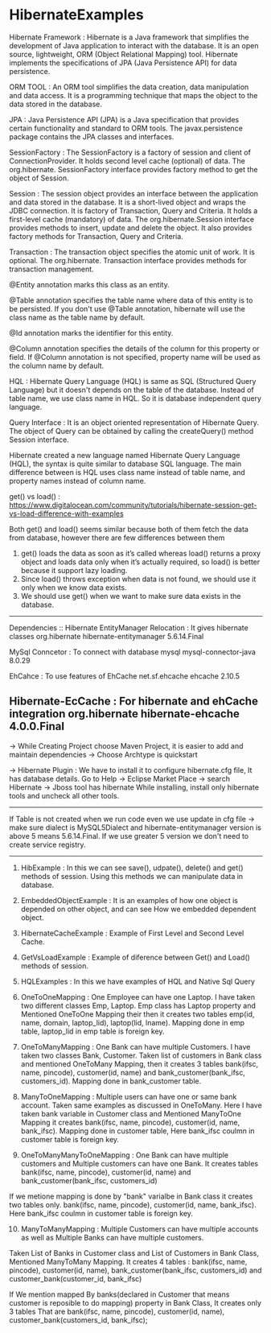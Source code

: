 # HibernateExamples

Hibernate Framework :
Hibernate is a Java framework that simplifies the development of Java application to interact with the database. 
It is an open source, lightweight, ORM (Object Relational Mapping) tool. 
Hibernate implements the specifications of JPA (Java Persistence API) for data persistence.

ORM TOOL :
An ORM tool simplifies the data creation, data manipulation and data access. 
It is a programming technique that maps the object to the data stored in the database.

JPA :
Java Persistence API (JPA) is a Java specification that provides certain functionality and standard to ORM tools. 
The javax.persistence package contains the JPA classes and interfaces.

SessionFactory :
The SessionFactory is a factory of session and client of ConnectionProvider. 
It holds second level cache (optional) of data. The org.hibernate.
SessionFactory interface provides factory method to get the object of Session.

Session :
The session object provides an interface between the application and data stored in the database. 
It is a short-lived object and wraps the JDBC connection. 
It is factory of Transaction, Query and Criteria. 
It holds a first-level cache (mandatory) of data. 
The org.hibernate.Session interface provides methods to insert, update and delete the object. 
It also provides factory methods for Transaction, Query and Criteria.

Transaction : 
The transaction object specifies the atomic unit of work. It is optional. The org.hibernate.
Transaction interface provides methods for transaction management.

@Entity annotation marks this class as an entity.

@Table annotation specifies the table name where data of this entity is to be persisted. 
If you don't use @Table annotation, hibernate will use the class name as the table name by default.

@Id annotation marks the identifier for this entity.

@Column annotation specifies the details of the column for this property or field. 
If @Column annotation is not specified, property name will be used as the column name by default.

HQL : 
Hibernate Query Language (HQL) is same as SQL (Structured Query Language) but it doesn't depends on the table of the database. 
Instead of table name, we use class name in HQL. So it is database independent query language.

Query Interface : 
It is an object oriented representation of Hibernate Query. 
The object of Query can be obtained by calling the createQuery() method Session interface.

Hibernate created a new language named Hibernate Query Language (HQL), the syntax is quite similar to database SQL language. 
The main difference between is HQL uses class name instead of table name, and property names instead of column name.

get() vs load() : https://www.digitalocean.com/community/tutorials/hibernate-session-get-vs-load-difference-with-examples

Both get() and load() seems similar because both of them fetch the data from database, however there are few differences between them
1. get() loads the data as soon as it’s called whereas load() returns a proxy object and loads data only when it’s actually required, so load() is better because it support lazy loading.
2. Since load() throws exception when data is not found, we should use it only when we know data exists.
3. We should use get() when we want to make sure data exists in the database.

-----------------------------------------------------------------------------------------------------------

Dependencies :: 
Hibernate EntityManager Relocation : It gives hibernate classes
<dependency>
    <groupId>org.hibernate</groupId>
    <artifactId>hibernate-entitymanager</artifactId>
    <version>5.6.14.Final</version>
</dependency>

MySql Conncetor : To connect with database
<dependency>
	    <groupId>mysql</groupId>
	    <artifactId>mysql-connector-java</artifactId>
	    <version>8.0.29</version>
</dependency>

EhCahce : To use features of EhCache
<dependency>
	    <groupId>net.sf.ehcache</groupId>
	    <artifactId>ehcache</artifactId>
	    <version>2.10.5</version>
</dependency>

Hibernate-EcCache : For hibernate and ehCache integration
<dependency>
    <groupId>org.hibernate</groupId>
    <artifactId>hibernate-ehcache</artifactId>
    <version>4.0.0.Final</version>
</dependency>
--------------------------------------------------------------------------------------------------------------

-> While Creating Project choose Maven Project, it is easier to add and maintain dependencies
-> Choose Archtype is quickstart

-> Hibernate Plugin : We have to install it to configure hibernate.cfg file, It has database details.
   Go to Help -> Eclipse Market Place -> search Hibernate -> Jboss tool has hibernate
   While installing, install only hibernate tools and uncheck all other tools. 

--------------------------------------------------------------------------------------------------------------

If Table is not created when we run code even we use update in cfg file -> make sure dialect is MySQL5Dialect and hibernate-entitymanager
version is above 5 means 5.6.14.Final. If we use greater 5 version we don't need to create service registry.

----------------------------------------------------------------------------------------------------------------
1. HibExample : In this we can see save(), udpate(), delete() and get() methods of session. 
                Using this methods we can manipulate data in database.

2. EmbeddedObjectExample : It is an examples of how one object is depended on other object, and can see How we embedded dependent object.

3. HibernateCacheExample : Example of First Level and Second Level Cache.

4. GetVsLoadExample : Example of diference between Get() and Load() methods of session.

5. HQLExamples : In this we have examples of HQL and Native Sql Query

6. OneToOneMapping : One Employee can have one Laptop.
I have taken two different classes Emp, Laptop. Emp class has Laptop property and Mentioned OneToOne Mapping their
then it creates two tables emp(id, name, domain, laptop_lid), laptop(lid, lname).
Mapping done in emp table, laptop_lid in emp table is foreign key.
  
7. OneToManyMapping : One Bank can have multiple Customers.
I have taken two classes Bank, Customer. Taken list of customers in Bank class and mentioned OneToMany Mapping,
then it creates 3 tables bank(ifsc, name, pincode), customer(id, name) and bank_customer(bank_ifsc, customers_id).
Mapping done in bank_customer table.

8. ManyToOneMapping : Multiple users can have one or same bank account.
Taken same examples as discussed in OneToMany. Here I have taken bank variable in Customer class and Mentioned ManyToOne Mapping
it creates bank(ifsc, name, pincode), customer(id, name, bank_ifsc).
Mapping done in customer table, Here bank_ifsc coulmn in customer table is foreign key.



9. OneToManyManyToOneMapping : One Bank can have multiple customers and Multiple customers can have one Bank.
It creates tables bank(ifsc, name, pincode), customer(id, name) and bank_customer(bank_ifsc, customers_id)

If we metione mapping is done by "bank" varialbe in Bank class it creates two tables only.
bank(ifsc, name, pincode), customer(id, name, bank_ifsc).
Here bank_ifsc coulmn in customer table is foreign key.


10. ManyToManyMapping : Multiple Customers can have multiple accounts as well as Multiple Banks can have multiple customers.

Taken List of Banks in Customer class and List of Customers in Bank Class, Mentioned ManyToMany Mapping.
It creates 4 tables : bank(ifsc, name, pincode), customer(id, name),
                      bank_customer(bank_ifsc, customers_id) and customer_bank(customer_id, bank_ifsc)

If We mention mapped By banks(declared in Customer that means customer is reposible to do mapping) property in Bank Class, 
It creates only 3 tables That are bank(ifsc, name, pincode), customer(id, name), customer_bank(customers_id, bank_ifsc);


